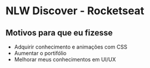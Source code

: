 # NLW Discover - Rocketseat

## Motivos para que eu fizesse
- Adquirir conhecimento e animações com CSS
- Aumentar o portifólio
- Melhorar meus conhecimentos em UI/UX
